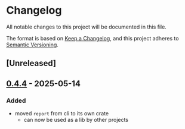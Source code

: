 # Changelog

All notable changes to this project will be documented in this file.

The format is based on [Keep a Changelog](https://keepachangelog.com/en/1.0.0/),
and this project adheres to [Semantic Versioning](https://semver.org/spec/v2.0.0.html).

## [Unreleased]

## [0.4.4](https://github.com/flashbots/contender/releases/tag/contender_report-v0.4.4) - 2025-05-14

### Added

- moved `report` from cli to its own crate
  - can now be used as a lib by other projects
